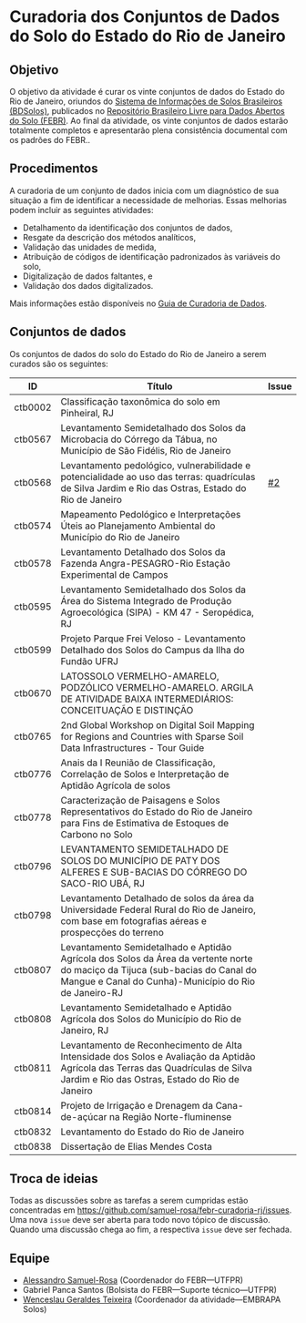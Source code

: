 # Curadoria dos Conjuntos de Dados do Solo do Estado do Rio de Janeiro

## Objetivo

O objetivo da atividade é curar os vinte conjuntos de dados do Estado do Rio de Janeiro, oriundos do [Sistema de Informações de Solos Brasileiros (BDSolos)](https://www.sisolos.cnptia.embrapa.br/), publicados no [Repositório Brasileiro Livre para Dados Abertos do Solo (FEBR)](https://www.pedometria.org/projeto/febr/). Ao final da atividade, os vinte conjuntos de dados estarão totalmente completos e apresentarão plena consistência documental com os padrões do FEBR..

## Procedimentos

A curadoria de um conjunto de dados inicia com um diagnóstico de sua situação a fim de identificar a necessidade de melhorias. Essas melhorias podem incluir as seguintes atividades:

* Detalhamento da identificação dos conjuntos de dados,
* Resgate da descrição dos métodos analíticos,
* Validação das unidades de medida,
* Atribuição de códigos de identificação padronizados às variáveis do solo,
* Digitalização de dados faltantes, e
* Validação dos dados digitalizados.

Mais informações estão disponíveis no [Guia de Curadoria de Dados](https://docs.google.com/document/d/1vWPKg_k_B2T76MxgsX77GgqL6mTPS7vQaToGEZ_GmsE).

## Conjuntos de dados

Os conjuntos de dados do solo do Estado do Rio de Janeiro a serem curados são os seguintes:

| ID | Título | Issue |
| - | - | - |
| ctb0002 | Classificação taxonômica do solo em Pinheiral, RJ | |
| ctb0567 | Levantamento Semidetalhado dos Solos da Microbacia do Córrego da Tábua, no Município de São Fidélis, Rio de Janeiro ||
| ctb0568 | Levantamento pedológico, vulnerabilidade e potencialidade ao uso das terras: quadrículas de Silva Jardim e Rio das Ostras, Estado do Rio de Janeiro | [#2](../../issues/2) |
| ctb0574 | Mapeamento Pedológico e Interpretações Úteis ao Planejamento Ambiental do Município do Rio de Janeiro ||
| ctb0578 | Levantamento Detalhado dos Solos da Fazenda Angra-PESAGRO-Rio Estação Experimental de Campos ||
| ctb0595 | Levantamento Semidetalhado dos Solos da Área do Sistema Integrado de Produção Agroecológica (SIPA) - KM 47 - Seropédica, RJ ||
| ctb0599 | Projeto Parque Frei Veloso - Levantamento Detalhado dos Solos do Campus da Ilha do Fundão UFRJ ||
| ctb0670 | LATOSSOLO VERMELHO-AMARELO, PODZÓLICO VERMELHO-AMARELO. ARGILA DE ATIVIDADE BAIXA INTERMEDIÁRIOS: CONCEITUAÇÃO E DISTINÇÃO ||
| ctb0765 | 2nd Global Workshop on Digital Soil Mapping for Regions and Countries with Sparse Soil Data Infrastructures - Tour Guide ||
| ctb0776 | Anais da I Reunião de Classificação, Correlação de Solos e Interpretação de Aptidão Agrícola de solos ||
| ctb0778 | Caracterização de Paisagens e Solos Representativos do Estado do Rio de Janeiro para Fins de Estimativa de Estoques de Carbono no Solo ||
| ctb0796 | LEVANTAMENTO SEMIDETALHADO DE SOLOS DO MUNICÍPIO DE PATY DOS ALFERES E SUB-BACIAS DO CÓRREGO DO SACO-RIO UBÁ, RJ ||
| ctb0798 | Levantamento Detalhado de solos da área da Universidade Federal Rural do Rio de Janeiro, com base em fotografias aéreas e prospecções do terreno ||
| ctb0807 | Levantamento Semidetalhado e Aptidão Agrícola dos Solos da Área da vertente norte do maciço da Tijuca (sub-bacias do Canal do Mangue e Canal do Cunha)-Município do Rio de Janeiro-RJ ||
| ctb0808 | Levantamento Semidetalhado e Aptidão Agrícola dos Solos do Município do Rio de Janeiro, RJ ||
| ctb0811 | Levantamento de Reconhecimento de Alta Intensidade dos Solos e Avaliação da Aptidão Agrícola das Terras das Quadrículas de Silva Jardim e Rio das Ostras, Estado do Rio de Janeiro ||
| ctb0814 | Projeto de Irrigação e Drenagem da Cana-de-açúcar na Região Norte-fluminense ||
| ctb0832 | Levantamento do Estado do Rio de Janeiro ||
| ctb0838 | Dissertação de Elias Mendes Costa ||

## Troca de ideias

Todas as discussões sobre as tarefas a serem cumpridas estão concentradas em https://github.com/samuel-rosa/febr-curadoria-rj/issues. Uma nova `issue` deve ser aberta para todo novo tópico de discussão. Quando uma discussão chega ao fim, a respectiva `issue` deve ser fechada.

## Equipe

* [Alessandro Samuel-Rosa](https://github.com/samuel-rosa) (Coordenador do FEBR—UTFPR)
* Gabriel Panca Santos (Bolsista do FEBR—Suporte técnico—UTFPR)
* [Wenceslau Geraldes Teixeira](https://github.com/WenceslauGT) (Coordenador da atividade—EMBRAPA Solos)
